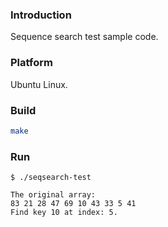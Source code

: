 ### Introduction

Sequence search test sample code.


### Platform

Ubuntu Linux.


### Build

```bash
make
```


### Run

```console
$ ./seqsearch-test

The original array:
83 21 28 47 69 10 43 33 5 41 
Find key 10 at index: 5.
```
